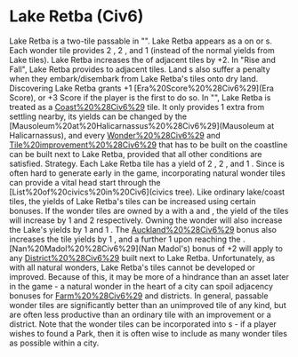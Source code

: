 # Lake Retba (Civ6)

Lake Retba is a two-tile passable in "". Lake Retba appears as a on or s. Each wonder tile provides 2 , 2 , and 1 (instead of the normal yields from Lake tiles). Lake Retba increases the of adjacent tiles by +2.
In "Rise and Fall", Lake Retba provides to adjacent tiles. Land s also suffer a penalty when they embark/disembark from Lake Retba's tiles onto dry land.
Discovering Lake Retba grants +1 [Era%20Score%20%28Civ6%29](Era Score), or +3 Score if the player is the first to do so.
In "", Lake Retba is treated as a [Coast%20%28Civ6%29](Coast) tile. It only provides 1 extra from settling nearby, its yields can be changed by the [Mausoleum%20at%20Halicarnassus%20%28Civ6%29](Mausoleum at Halicarnassus), and every [Wonder%20%28Civ6%29](wonder) and [Tile%20improvement%20%28Civ6%29](improvement) that has to be built on the coastline can be built next to Lake Retba, provided that all other conditions are satisfied.
Strategy.
Each Lake Retba tile has a yield of 2 , 2 , and 1 . Since is often hard to generate early in the game, incorporating natural wonder tiles can provide a vital head start through the [List%20of%20civics%20in%20Civ6](civics tree).
Like ordinary lake/coast tiles, the yields of Lake Retba's tiles can be increased using certain bonuses. If the wonder tiles are owned by a with a and , the yield of the tiles will increase by 1 and 2 respectively. Owning the wonder will also increase the Lake's yields by 1 and 1 . The [Auckland%20%28Civ6%29](Auckland's) bonus also increases the tile yields by 1 , and a further 1 upon reaching the . [Nan%20Madol%20%28Civ6%29](Nan Madol's) bonus of +2 will apply to any [District%20%28Civ6%29](district) built next to Lake Retba.
Unfortunately, as with all natural wonders, Lake Retba's tiles cannot be developed or improved. Because of this, it may be more of a hindrance than an asset later in the game - a natural wonder in the heart of a city can spoil adjacency bonuses for [Farm%20%28Civ6%29](Farms) and districts. In general, passable wonder tiles are significantly better than an unimproved tile of any kind, but are often less productive than an ordinary tile with an improvement or a district.
Note that the wonder tiles can be incorporated into s - if a player wishes to found a Park, then it is often wise to include as many wonder tiles as possible within a city.